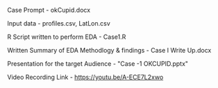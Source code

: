 Case Prompt - okCupid.docx

Input data  - profiles.csv, LatLon.csv

R Script written to perform EDA  - Case1.R

Written Summary of EDA Methodlogy & findings - Case I Write Up.docx

Presentation for the target Audience - "Case -1 OKCUPID.pptx"

Video Recording Link - https://youtu.be/A-ECE7L2xwo


